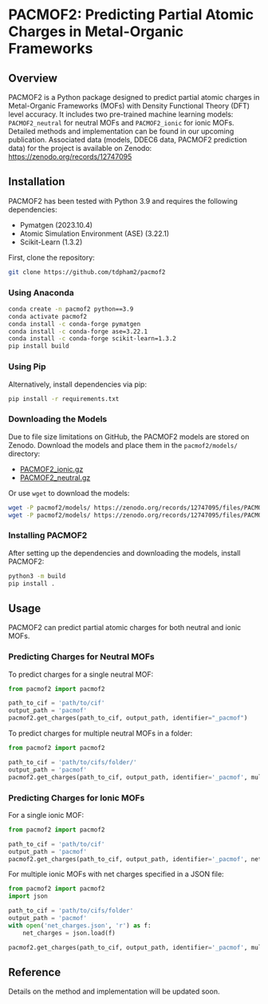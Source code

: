 # PACMOF2: Predicting Partial Atomic Charges in Metal-Organic Frameworks

## Overview
PACMOF2 is a Python package designed to predict partial atomic charges in Metal-Organic Frameworks (MOFs) with Density Functional Theory (DFT) level accuracy. It includes two pre-trained machine learning models: `PACMOF2_neutral` for neutral MOFs and `PACMOF2_ionic` for ionic MOFs. Detailed methods and implementation can be found in our upcoming publication.
Associated data (models, DDEC6 data, PACMOF2 prediction data) for the project is available on Zenodo: https://zenodo.org/records/12747095

## Installation
PACMOF2 has been tested with Python 3.9 and requires the following dependencies:

- Pymatgen (2023.10.4)
- Atomic Simulation Environment (ASE) (3.22.1)
- Scikit-Learn (1.3.2)

First, clone the repository:
```bash
git clone https://github.com/tdpham2/pacmof2
```

### Using Anaconda

```bash
conda create -n pacmof2 python==3.9
conda activate pacmof2
conda install -c conda-forge pymatgen
conda install -c conda-forge ase=3.22.1
conda install -c conda-forge scikit-learn=1.3.2
pip install build
```

### Using Pip
Alternatively, install dependencies via pip:

```bash
pip install -r requirements.txt
```

### Downloading the Models
Due to file size limitations on GitHub, the PACMOF2 models are stored on Zenodo. Download the models and place them in the `pacmof2/models/` directory:

- [PACMOF2_ionic.gz](https://zenodo.org/records/12747095/files/PACMOF2_ionic.gz)
- [PACMOF2_neutral.gz](https://zenodo.org/records/12747095/files/PACMOF2_neutral.gz)

Or use `wget` to download the models:

```bash
wget -P pacmof2/models/ https://zenodo.org/records/12747095/files/PACMOF2_ionic.gz
wget -P pacmof2/models/ https://zenodo.org/records/12747095/files/PACMOF2_neutral.gz
```

### Installing PACMOF2
After setting up the dependencies and downloading the models, install PACMOF2:

```bash
python3 -m build
pip install .
```

## Usage
PACMOF2 can predict partial atomic charges for both neutral and ionic MOFs.

### Predicting Charges for Neutral MOFs
To predict charges for a single neutral MOF:

```python
from pacmof2 import pacmof2

path_to_cif = 'path/to/cif'
output_path = 'pacmof'
pacmof2.get_charges(path_to_cif, output_path, identifier="_pacmof")
```

To predict charges for multiple neutral MOFs in a folder:

```python
from pacmof2 import pacmof2

path_to_cif = 'path/to/cifs/folder/'
output_path = 'pacmof'
pacmof2.get_charges(path_to_cif, output_path, identifier='_pacmof', multiple_cifs=True)
```

### Predicting Charges for Ionic MOFs
For a single ionic MOF:

```python
from pacmof2 import pacmof2

path_to_cif = 'path/to/cif'
output_path = 'pacmof'
pacmof2.get_charges(path_to_cif, output_path, identifier='_pacmof', net_charge=-2)
```

For multiple ionic MOFs with net charges specified in a JSON file:

```python
from pacmof2 import pacmof2
import json

path_to_cif = 'path/to/cifs/folder'
output_path = 'pacmof'
with open('net_charges.json', 'r') as f:
    net_charges = json.load(f)

pacmof2.get_charges(path_to_cif, output_path, identifier='_pacmof', multiple_cifs=True, net_charge=net_charges)
```

## Reference
Details on the method and implementation will be updated soon.
